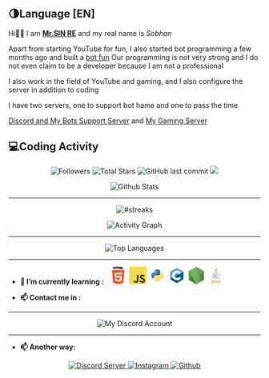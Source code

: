 
## 🌗Language [EN]
Hi👋🏻
I am **[Mr.SIN RE](https://zil.ink/sobhan.srza)** and my real name is *Sobhan*

Apart from starting YouTube for fun, I also started bot programming a few months ago and built a [bot fun](https://discord.com/oauth2/authorize?client_id=914445178201337877&permissions=1644972474359&scope=bot%20applications.commands)
Our programming is not very strong and I do not even claim to be a developer because I am not a professional

I also work in the field of YouTube and gaming, and I also configure the server in addition to coding

I have two servers, one to support bot hame and one to pass the time

  [Discord and My Bots Support Server](https://discord.gg/rsQGcSfyJs) and [My Gaming Server](https://discord.gg/WMhke7BW7J)
 ## 💻Coding Activity

<p align="center">
  <img alt="Followers" src="https://img.shields.io/github/followers/Sobhan-SRZA?style=social">
  <img alt="Total Stars" src="https://img.shields.io/github/stars/Sobhan-SRZA?style=social">
  <img alt="GitHub last commit" src="https://img.shields.io/github/last-commit/Sobhan-SRZA/How-Create-Discord-Bot">
  <img src="https://komarev.com/ghpvc/?username=Sobhan-SRZA">
</p>




<p align="center">
    <img alt="Github Stats" src="https://github-readme-stats.vercel.app/api?username=Sobhan-SRZA&show_icons=true&count_private=true&theme=react&hide_border=true&bg_color=0D1117" />
</p>
    
---

<p align="center">
        <img title="h" alt="#streaks" src="https://github-readme-streak-stats.herokuapp.com/?user=Sobhan-SRZA&theme=black-ice&hide_border=true&stroke=0000&background=0D1117"/>
</p>

<p align="center">
   <img alt="Activity Graph" src="https://activity-graph.herokuapp.com/graph?username=Sobhan-SRZA&bg_color=0D1117&color=5BCDEC&line=5BCDEC&point=FFFFFF&hide_border=true" />
</p>
    
---


<p align="center">
    <img alt="Top Languages" src="https://github-readme-stats.vercel.app/api/top-langs/?username=Sobhan-SRZA&langs_count=8&count_private=true&theme=react&hide_border=true&bg_color=0D1117" />
</p>

---

- **🌱 I’m currently learning :** &nbsp;
<code><img height="35" src="https://raw.githubusercontent.com/github/explore/80688e429a7d4ef2fca1e82350fe8e3517d3494d/topics/html/html.png"></code>
 <code><img height="35" src="https://raw.githubusercontent.com/github/explore/80688e429a7d4ef2fca1e82350fe8e3517d3494d/topics/javascript/javascript.png"></code>
 <code><img height="35" src="https://raw.githubusercontent.com/github/explore/80688e429a7d4ef2fca1e82350fe8e3517d3494d/topics/python/python.png"></code>
 <code><img height="35" src="https://raw.githubusercontent.com/github/explore/80688e429a7d4ef2fca1e82350fe8e3517d3494d/topics/c/c.png"></code>
  <code><img height="35" src="https://raw.githubusercontent.com/github/explore/80688e429a7d4ef2fca1e82350fe8e3517d3494d/topics/nodejs/nodejs.png"></code>
 <code><img height="35" src="https://raw.githubusercontent.com/github/explore/80688e429a7d4ef2fca1e82350fe8e3517d3494d/topics/java/java.png"></code>

- **📫 Contact me in :**
---


<p align="center">
    <img alt="My Discord Account" src="https://discord.c99.nl/widget/theme-1/831934465609302056.png" />
</p>

---

- **📫 Another way:**
<p align="center">
  <a href="https://discord.gg/WMhke7BW7J">
    <img alt="Discord Server" src="https://cdn.jsdelivr.net/npm/simple-icons@v3/icons/discord.svg" width="35px"/>
  </a>
  <a href="https://www.instagram.com/srza._.gamer/">
    <img alt="Instagram" src="https://cdn.jsdelivr.net/npm/simple-icons@v3/icons/instagram.svg" width="35px"/>
  </a>
  <a href="https://github.com/Sobhan-SRZA">
    <img alt="Github" src="https://cdn.jsdelivr.net/npm/simple-icons@v3/icons/github.svg" width="35px"/>
  </a>
</p>
